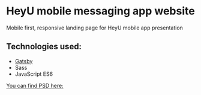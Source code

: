# HeyU mobile messaging app website

Mobile first, responsive landing page for HeyU mobile app presentation

## Technologies used:

- [Gatsby](https://www.gatsbyjs.org/)
- Sass
- JavaScript ES6


[You can find PSD here: ](https://symu.co/freebies/templates-4/heyu-psd-template/)
